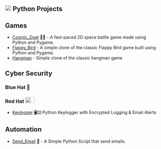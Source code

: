 <h2> <img src= "https://github.com/user-attachments/assets/8969d1e8-67ee-4918-98bf-ce02b4cb63a3" width="20" height="20" /> Python Projects</h2>

## Games
- <a href="https://github.com/nickagesa/Cosmic_Duel">Cosmic_Duel</a> 🚀🔥 - A fast-paced 2D space battle game made using Python and Pygame.
- <a href="https://github.com/nickagesa/Flappy_Bird">Flappy_Bird</a> - A simple clone of the classic Flappy Bird game built using Python and Pygame.
- <a href="https://github.com/nickagesa/Hangman">Hangman</a> - Simple clone of the classic hangman game

## Cyber Security
### Blue Hat 🧢
### Red Hat <img src="https://github.com/user-attachments/assets/b0cc4849-f250-438f-a2de-d8b5aa6d1670" width="30" height="20" />
- <a href="https://github.com/nickagesa/Keylogger">Keylogger</a> 🖥️⌨️ Python Keylogger with Encrypted Logging & Email Alerts

## Automation
- <a href="https://github.com/nickagesa/Send_Email">Send_Email</a> 📧 - A Simple Python Script that send emails.


